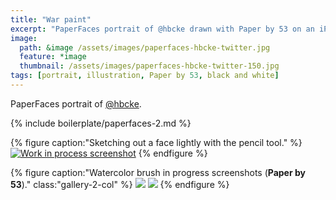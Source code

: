 ```yaml
---
title: "War paint"
excerpt: "PaperFaces portrait of @hbcke drawn with Paper by 53 on an iPad."
image: 
  path: &image /assets/images/paperfaces-hbcke-twitter.jpg 
  feature: *image
  thumbnail: /assets/images/paperfaces-hbcke-twitter-150.jpg
tags: [portrait, illustration, Paper by 53, black and white]
---
```


PaperFaces portrait of [@hbcke](https://twitter.com/hbcke).

{% include boilerplate/paperfaces-2.md %}

{% figure caption:"Sketching out a face lightly with the pencil tool." %}
[![Work in process screenshot](/assets/images/paperfaces-hbcke-process-1-750.jpg)](/assets/images/paperfaces-hbcke-process-1-lg.jpg)
{% endfigure %}

{% figure caption:"Watercolor brush in progress screenshots (**Paper by 53**)." class:"gallery-2-col" %}
[![](/assets/images/paperfaces-hbcke-process-2-600.jpg)](/assets/images/paperfaces-hbcke-process-2-lg.jpg)
[![](/assets/images/paperfaces-hbcke-process-3-600.jpg)](/assets/images/paperfaces-hbcke-process-3-lg.jpg)
{% endfigure %}
